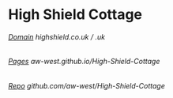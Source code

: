 # High Shield Cottage
###### [Domain](http://highshield.uk/)  highshield.co.uk / .uk
###### [Pages](https://aw-west.github.io/High-Shield-Cottage/)  aw-west.github.io/High-Shield-Cottage
###### [Repo](http://github.com/aw-west/High-Shield-Cottage/)  github.com/aw-west/High-Shield-Cottage
